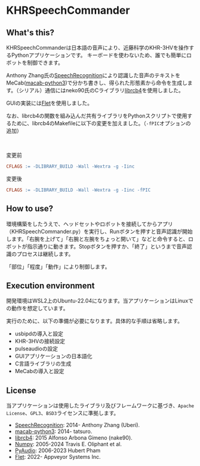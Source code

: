 # KHRSpeechCommander

## What's this?
KHRSpeechCommanderは日本語の音声により、近藤科学のKHR-3HVを操作するPythonアプリケーションです。
キーボードを使わないため、誰でも簡単にロボットを制御できます。

Anthony Zhang氏の[SpeechRecognition](https://pypi.org/project/SpeechRecognition/)により認識した音声のテキストをMeCab([macab-python3](https://pypi.org/project/mecab-python3/))で分かち書きし、得られた形態素から命令を生成します。（シリアル）通信にはneko90氏のCライブラリ[librcb4](https://github.com/nake90/librcb4)を使用しました。

GUIの実装には[Flet](https://github.com/flet-dev/flet)を使用しました。

なお、librcb4の関数を組み込んだ共有ライブラリをPythonスクリプトで使用するために、librcb4のMakefileに以下の変更を加えました。（`-fPIC`オプションの追加）

<br>

変更前
```Makefile
CFLAGS := -DLIBRARY_BUILD -Wall -Wextra -g -Iinc
```
変更後
```Makefile
CFLAGS := -DLIBRARY_BUILD -Wall -Wextra -g -Iinc -fPIC
```

## How to use?
環境構築をしたうえで、ヘッドセットやロボットを接続してからアプリ（KHRSpeechCommander.py）を実行し、Runボタンを押すと音声認識が開始します。「右腕を上げて」「右腕と左腕をちょっと開いて」などと命令すると、ロボットが指示通りに動きます。Stopボタンを押すか、「終了」というまで音声認識のプロセスは継続します。

「部位」「程度」「動作」により制御します。

## Execution environment
開発環境はWSL2上のUbuntu-22.04になります。当アプリケーションはLinuxでの動作を想定しています。

実行のために、以下の準備が必要になります。具体的な手順は省略します。
- usbipdの導入と設定
- KHR-3HVの接続設定
- pulseaudioの設定
- GUIアプリケーションの日本語化
- C言語ライブラリの生成
- MeCabの導入と設定

## License
当アプリケーションは使用したライブラリ及びフレームワークに基づき、`Apache License`、`GPL3`、`BSD3`ライセンスに準拠します。

- [SpeechRecognition](https://pypi.org/project/SpeechRecognition/): 2014- Anthony Zhang (Uberi).
- [macab-python3](https://pypi.org/project/mecab-python3/): 2014- tatsuro.
- [librcb4](https://github.com/nake90/librcb4): 2015 Alfonso Arbona Gimeno (nake90).
- [Numpy](https://pypi.org/project/numpy/): 2005-2024 Travis E. Oliphant et al.
- [PyAudio](https://pypi.org/project/PyAudio/): 2006-2023 Hubert Pham
- [Flet](https://pypi.org/project/flet/): 2022- Appveyor Systems Inc.